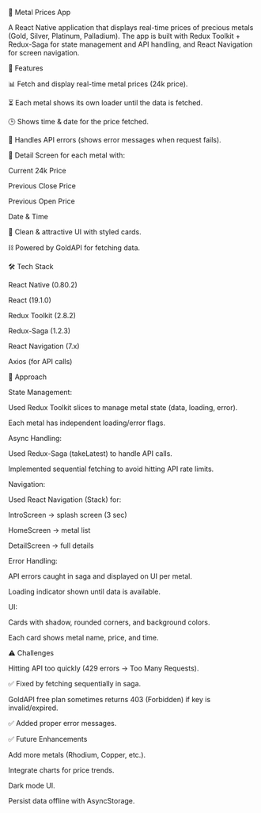 📱 Metal Prices App

A React Native application that displays real-time prices of precious metals (Gold, Silver, Platinum, Palladium).
The app is built with Redux Toolkit + Redux-Saga for state management and API handling, and React Navigation for screen navigation.

🚀 Features

📊 Fetch and display real-time metal prices (24k price).

⏳ Each metal shows its own loader until the data is fetched.

🕒 Shows time & date for the price fetched.

🔄 Handles API errors (shows error messages when request fails).

📑 Detail Screen for each metal with:

Current 24k Price

Previous Close Price

Previous Open Price

Date & Time

🎨 Clean & attractive UI with styled cards.

⛓ Powered by GoldAPI for fetching data.

🛠️ Tech Stack

React Native (0.80.2)

React (19.1.0)

Redux Toolkit (2.8.2)

Redux-Saga (1.2.3)

React Navigation (7.x)

Axios (for API calls)

📖 Approach

State Management:

Used Redux Toolkit slices to manage metal state (data, loading, error).

Each metal has independent loading/error flags.

Async Handling:

Used Redux-Saga (takeLatest) to handle API calls.

Implemented sequential fetching to avoid hitting API rate limits.

Navigation:

Used React Navigation (Stack) for:

IntroScreen → splash screen (3 sec)

HomeScreen → metal list

DetailScreen → full details

Error Handling:

API errors caught in saga and displayed on UI per metal.

Loading indicator shown until data is available.

UI:

Cards with shadow, rounded corners, and background colors.

Each card shows metal name, price, and time.

⚠️ Challenges

Hitting API too quickly (429 errors → Too Many Requests).

✅ Fixed by fetching sequentially in saga.

GoldAPI free plan sometimes returns 403 (Forbidden) if key is invalid/expired.

✅ Added proper error messages.

✅ Future Enhancements

Add more metals (Rhodium, Copper, etc.).

Integrate charts for price trends.

Dark mode UI.

Persist data offline with AsyncStorage.
